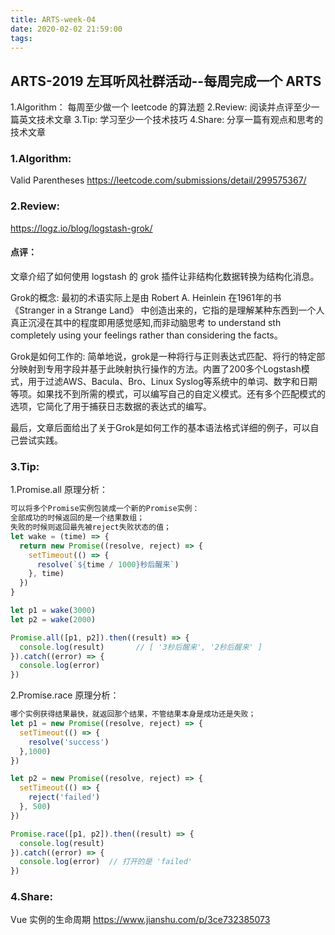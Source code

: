 ```yaml
---
title: ARTS-week-04
date: 2020-02-02 21:59:00
tags:
---
```


## ARTS-2019 左耳听风社群活动--每周完成一个 ARTS
1.Algorithm： 每周至少做一个 leetcode 的算法题
2.Review: 阅读并点评至少一篇英文技术文章
3.Tip: 学习至少一个技术技巧
4.Share: 分享一篇有观点和思考的技术文章

### 1.Algorithm:

Valid Parentheses https://leetcode.com/submissions/detail/299575367/

### 2.Review:

https://logz.io/blog/logstash-grok/

#### 点评：

文章介绍了如何使用 logstash 的 grok 插件让非结构化数据转换为结构化消息。

Grok的概念:
最初的术语实际上是由 Robert A. Heinlein 在1961年的书 《Stranger in a Strange Land》 中创造出来的，它指的是理解某种东西到一个人真正沉浸在其中的程度即用感觉感知,而非动脑思考 to understand sth completely using your feelings rather than considering the facts。

Grok是如何工作的:
简单地说，grok是一种将行与正则表达式匹配、将行的特定部分映射到专用字段并基于此映射执行操作的方法。内置了200多个Logstash模式，用于过滤AWS、Bacula、Bro、Linux Syslog等系统中的单词、数字和日期等项。如果找不到所需的模式，可以编写自己的自定义模式。还有多个匹配模式的选项，它简化了用于捕获日志数据的表达式的编写。

最后，文章后面给出了关于Grok是如何工作的基本语法格式详细的例子，可以自己尝试实践。

### 3.Tip:
	
1.Promise.all 原理分析：
``` javascript
可以将多个Promise实例包装成一个新的Promise实例：
全部成功的时候返回的是一个结果数组；
失败的时候则返回最先被reject失败状态的值；
let wake = (time) => {
  return new Promise((resolve, reject) => {
    setTimeout(() => {
      resolve(`${time / 1000}秒后醒来`)
    }, time)
  })
}

let p1 = wake(3000)
let p2 = wake(2000)

Promise.all([p1, p2]).then((result) => {
  console.log(result)       // [ '3秒后醒来', '2秒后醒来' ]
}).catch((error) => {
  console.log(error)
})

```

2.Promise.race 原理分析：
``` javascript
哪个实例获得结果最快，就返回那个结果，不管结果本身是成功还是失败；
let p1 = new Promise((resolve, reject) => {
  setTimeout(() => {
    resolve('success')
  },1000)
})

let p2 = new Promise((resolve, reject) => {
  setTimeout(() => {
    reject('failed')
  }, 500)
})

Promise.race([p1, p2]).then((result) => {
  console.log(result)
}).catch((error) => {
  console.log(error)  // 打开的是 'failed'
})
```

### 4.Share:

Vue 实例的生命周期
https://www.jianshu.com/p/3ce732385073
